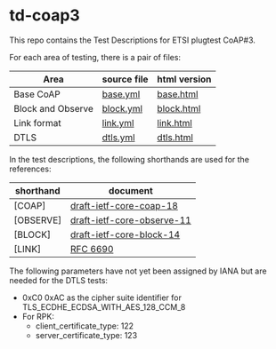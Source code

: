 td-coap3
========

This repo contains the Test Descriptions for ETSI plugtest CoAP#3.

For each area of testing, there is a pair of files:

| Area              | source file                                                        | html version                                                       |
| ---               | ---                                                                | ---                                                                |
| Base CoAP         | [base.yml](http://github.com/cabo/td-coap3/blob/master/base.yml)   | [base.html](http://rawgithub.com/cabo/td-coap3/master/base.html)   |
| Block and Observe | [block.yml](http://github.com/cabo/td-coap3/blob/master/block.yml) | [block.html](http://rawgithub.com/cabo/td-coap3/master/block.html) |
| Link format       | [link.yml](http://github.com/cabo/td-coap3/blob/master/link.yml)   | [link.html](http://rawgithub.com/cabo/td-coap3/master/link.html)   |
| DTLS              | [dtls.yml](http://github.com/cabo/td-coap3/blob/master/dtls.yml)   | [dtls.html](http://rawgithub.com/cabo/td-coap3/master/dtls.html)   |

In the test descriptions, the following shorthands are used for the references:

| shorthand  | document                                                                                |
| ---        | ---                                                                                     |
| \[COAP]    | [draft-ietf-core-coap-18](http://tools.ietf.org/html/draft-ietf-core-coap-18.txt)       |
| \[OBSERVE] | [draft-ietf-core-observe-11](http://tools.ietf.org/html/draft-ietf-core-observe-11.txt) |
| \[BLOCK]   | [draft-ietf-core-block-14](http://tools.ietf.org/html/draft-ietf-core-block-14.txt)     |
| \[LINK]    | [RFC 6690](http://tools.ietf.org/html/rfc6690.txt)                                      |

The following parameters have not yet been assigned by IANA but are
needed for the DTLS tests:

* 0xC0 0xAC as the cipher suite identifier for TLS_ECDHE_ECDSA_WITH_AES_128_CCM_8
* For RPK:
  * client_certificate_type: 122
  * server_certificate_type: 123

